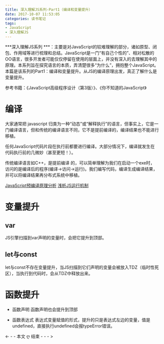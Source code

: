 ```yaml
---
title: 深入理解JS系列-Part1（编译和变量提升）
date: 2017-10-07 11:53:05
categories: 读书笔记
tags:
- JavaScript
- 深入理解JS
---
```

***深入理解JS系列 ***：主要是对JavaScript的较难理解的部分，诸如原型、闭包、作用域等进行梳理和总结。JavaScript是一门“有自己个性的”、相对松散的OO语言，很多开发者可能仅仅停留在使用的层面上，并没有深入的去理解其中的原理。本系列旨在探究语言的本质，弄清楚很多“为什么”，拥抱整个JavaScript。
本篇是该系列的Part1：编译和变量提升。从JS的编译原理出发，真正了解什么是变量提升。

参考书籍：《JavaScript高级程序设计（第3版）》、《你不知道的JavaScript》
<!--more-->

# 编译
大家通常把 javascript 归类为一种“动态”或“解释执行”的语言，但事实上，它是一门编译语言，但和传统的编译语言不同，它不是提前编译的，编译结果也不能进行移植。


任何JavaScript代码片段在执行前都要进行编译。大部分情况下，编译就发生在代码执行前的几微妙（甚至更短！）。

传统编译语言如C++，是提前编译 的，可以简单理解为我们在启动一个exe时，访问的是编译后的程序(编译->访问->运行)。我们编写代码，编译生成编译结果，并可以将编译结果再分布式系统中移植。

[JavaScript预编译原理分析](https://blog.csdn.net/q1056843325/article/details/52951114)
[浅析JS运行机制](https://blog.csdn.net/yhawaii/article/details/7221568)

# 变量提升

## var 
JS引擎扫描到var声明的变量时，会把它提升到顶部。

## let与const
let与const不存在变量提升，当JS扫描到它们声明的变量会被放入TDZ（临时性死区），当执行到代码时，会从TDZ中释放出来。

# 函数提升
- 函数声明
函数声明也会提升到顶部

- 函数表达式
表达式变量赋值的形式，提升的只是表达式左边的变量，值是undefined，直接执行undefined会报typeError错误。



<- - - 本文 ღ 结束 - - - >